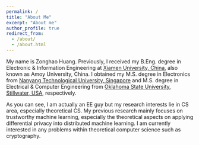 ```yaml
---
permalink: /
title: "About Me"
excerpt: "About me"
author_profile: true
redirect_from: 
  - /about/
  - /about.html
---
```


My name is Zonghao Huang. Previously, I received my B.Eng. degree in Electronic & Information Engineering at [Xiamen University, China](https://en.xmu.edu.cn/), also known as Amoy University, China. I obtained my M.S. degree in Electronics from [Nanyang Technological University, Singapore](https://www.ntu.edu.sg/Pages/home.aspx) and M.S. degree in Electrical & Computer Engineering from [Oklahoma State University, Stillwater, USA](https://go.okstate.edu/), respectively.

As you can see, I am actually an EE guy but my research interests lie in CS area, especially theoretical CS. My previous research mainly focuses on trustworthy machine learning, especially the theoretical aspects on applying differential privacy into distributed machine learning. I am currently interested in any problems within theoretical computer science such as cryptography.

